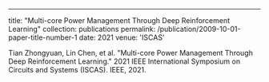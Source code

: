 ---
title: "Multi-core Power Management Through Deep Reinforcement Learning"
collection: publications
permalink: /publication/2009-10-01-paper-title-number-1
date: 2021
venue: 'ISCAS'

Tian Zhongyuan, Lin Chen,  et al. "Multi-core Power Management Through Deep Reinforcement Learning." 2021 IEEE International Symposium on Circuits and Systems (ISCAS). IEEE, 2021.
